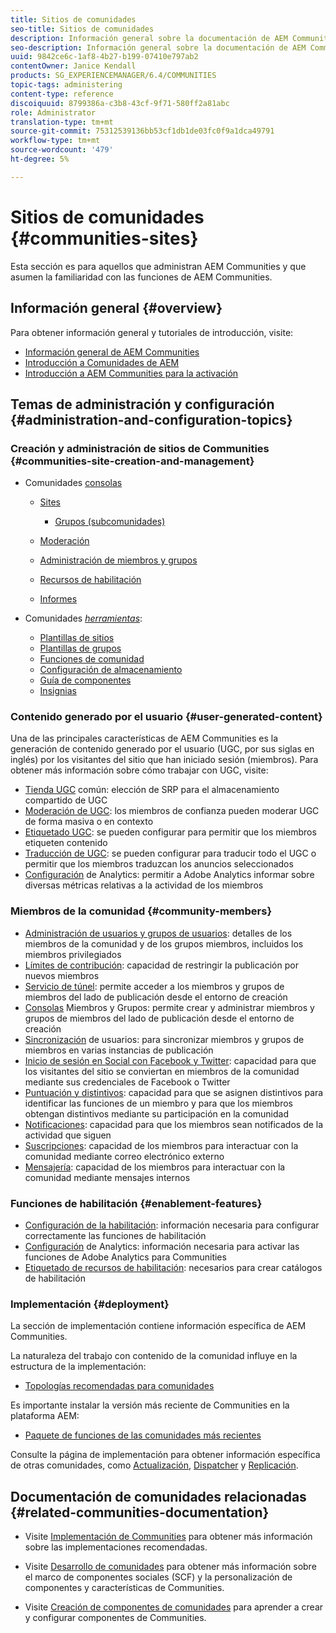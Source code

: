 ```yaml
---
title: Sitios de comunidades
seo-title: Sitios de comunidades
description: Información general sobre la documentación de AEM Communities
seo-description: Información general sobre la documentación de AEM Communities
uuid: 9842ce6c-1af8-4b27-b199-07410e797ab2
contentOwner: Janice Kendall
products: SG_EXPERIENCEMANAGER/6.4/COMMUNITIES
topic-tags: administering
content-type: reference
discoiquuid: 8799386a-c3b8-43cf-9f71-580ff2a81abc
role: Administrator
translation-type: tm+mt
source-git-commit: 75312539136bb53cf1db1de03fc0f9a1dca49791
workflow-type: tm+mt
source-wordcount: '479'
ht-degree: 5%

---
```



# Sitios de comunidades {#communities-sites}

Esta sección es para aquellos que administran AEM Communities y que asumen la familiaridad con las funciones de AEM Communities.

## Información general {#overview}

Para obtener información general y tutoriales de introducción, visite:

* [Información general de AEM Communities](overview.md)
* [Introducción a Comunidades de AEM](getting-started.md)
* [Introducción a AEM Communities para la activación](getting-started-enablement.md)

## Temas de administración y configuración {#administration-and-configuration-topics}

### Creación y administración de sitios de Communities {#communities-site-creation-and-management}

* Comunidades [consolas](consoles.md)

   * [Sites](sites-console.md)

      * [Grupos (subcomunidades)](groups.md)
   * [Moderación](moderation.md)
   * [Administración de miembros y grupos](members.md)
   * [Recursos de habilitación](resources.md)
   * [Informes](reports.md)


* Comunidades [*herramientas*](tools.md):

   * [Plantillas de sitios](sites.md)
   * [Plantillas de grupos](tools-groups.md)
   * [Funciones de comunidad](functions.md)
   * [Configuración de almacenamiento](srp-config.md)
   * [Guía de componentes](components-guide.md)
   * [Insignias](badges.md)


### Contenido generado por el usuario {#user-generated-content}

Una de las principales características de AEM Communities es la generación de contenido generado por el usuario (UGC, por sus siglas en inglés) por los visitantes del sitio que han iniciado sesión (miembros). Para obtener más información sobre cómo trabajar con UGC, visite:

* [Tienda UGC](working-with-srp.md) común: elección de SRP para el almacenamiento compartido de UGC
* [Moderación de UGC](moderate-ugc.md): los miembros de confianza pueden moderar UGC de forma masiva o en contexto
* [Etiquetado UGC](tag-ugc.md): se pueden configurar para permitir que los miembros etiqueten contenido
* [Traducción de UGC](translate-ugc.md): se pueden configurar para traducir todo el UGC o permitir que los miembros traduzcan los anuncios seleccionados
* [Configuración](analytics.md) de Analytics: permitir a Adobe Analytics informar sobre diversas métricas relativas a la actividad de los miembros

### Miembros de la comunidad {#community-members}

* [Administración de usuarios y grupos de usuarios](users.md): detalles de los miembros de la comunidad y de los grupos miembros, incluidos los miembros privilegiados
* [Límites de contribución](limits.md): capacidad de restringir la publicación por nuevos miembros
* [Servicio de túnel](deploy-communities.md#tunnel-service-on-author): permite acceder a los miembros y grupos de miembros del lado de publicación desde el entorno de creación
* [Consolas](members.md) Miembros y Grupos: permite crear y administrar miembros y grupos de miembros del lado de publicación desde el entorno de creación
* [Sincronización](sync.md) de usuarios: para sincronizar miembros y grupos de miembros en varias instancias de publicación
* [Inicio de sesión en Social con Facebook y Twitter](social-login.md): capacidad para que los visitantes del sitio se conviertan en miembros de la comunidad mediante sus credenciales de Facebook o Twitter
* [Puntuación y distintivos](implementing-scoring.md): capacidad para que se asignen distintivos para identificar las funciones de un miembro y para que los miembros obtengan distintivos mediante su participación en la comunidad
* [Notificaciones](notifications.md): capacidad para que los miembros sean notificados de la actividad que siguen
* [Suscripciones](subscriptions.md): capacidad de los miembros para interactuar con la comunidad mediante correo electrónico externo
* [Mensajería](messaging.md): capacidad de los miembros para interactuar con la comunidad mediante mensajes internos

### Funciones de habilitación {#enablement-features}

* [Configuración de la habilitación](enablement.md): información necesaria para configurar correctamente las funciones de habilitación
* [Configuración](analytics.md) de Analytics: información necesaria para activar las funciones de Adobe Analytics para Communities
* [Etiquetado de recursos de habilitación](tag-resources.md): necesarios para crear catálogos de habilitación

### Implementación {#deployment}

La sección de implementación contiene información específica de AEM Communities.

La naturaleza del trabajo con contenido de la comunidad influye en la estructura de la implementación:

* [Topologías recomendadas para comunidades](topologies.md)

Es importante instalar la versión más reciente de Communities en la plataforma AEM:

* [Paquete de funciones de las comunidades más recientes](deploy-communities.md#latestfeaturepack)

Consulte la página de implementación para obtener información específica de otras comunidades, como [Actualización](upgrade.md), [Dispatcher](dispatcher.md) y [Replicación](deploy-communities.md#replication-agents-on-author).

## Documentación de comunidades relacionadas {#related-communities-documentation}

* Visite [Implementación de Communities](deploy-communities.md) para obtener más información sobre las implementaciones recomendadas.

* Visite [Desarrollo de comunidades](communities.md) para obtener más información sobre el marco de componentes sociales (SCF) y la personalización de componentes y características de Communities.

* Visite [Creación de componentes de comunidades](author-communities.md) para aprender a crear y configurar componentes de Communities.
